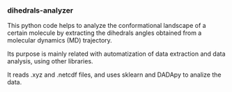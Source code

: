 ### dihedrals-analyzer 

This python code helps to analyze the conformational landscape of a certain molecule by extracting the dihedrals angles obtained from a molecular dynamics (MD) trajectory.

Its purpose is mainly related with automatization of data extraction and data analysis, using other libraries.

It reads .xyz and .netcdf files, and uses sklearn and DADApy to analize the data.
